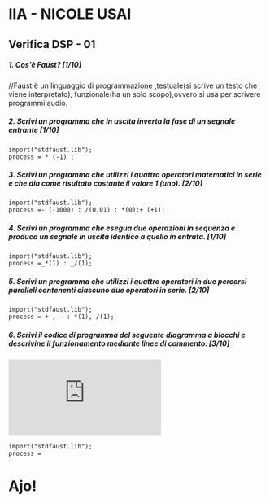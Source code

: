 # IIA - NICOLE USAI 

## Verifica DSP - 01

##### 1. Cos'è Faust? [1/10]

//Faust è un linguaggio di programmazione ,testuale(si scrive un testo che viene interpretato), funzionale(ha un solo scopo),ovvero si usa per scrivere programmi audio.



##### 2. Scrivi un programma che in uscita inverta la fase di un segnale entrante [1/10]

```
import("stdfaust.lib");
process = * (-1) ;
```

##### 3. Scrivi un programma che utilizzi i quattro operatori matematici in serie e che dia come risultato costante il valore 1 (_uno_). [2/10]

```
import("stdfaust.lib");
process =- (-1000) : /(0.01) : *(0):+ (+1);
```

##### 4. Scrivi un programma che esegua due operazioni in sequenza e produca un segnale in uscita identico a quello in entrata. [1/10]

```
import("stdfaust.lib");
process =_*(1) : _/(1);
```

##### 5. Scrivi un programma che utilizzi i quattro operatori in due percorsi paralleli contenenti ciascuno due operatori in serie. [2/10]

```
import("stdfaust.lib");
process = + , - : *(1), /(1);
```

##### 6. Scrivi il codice di programma del seguente diagramma a blocchi e descrivine il funzionamento mediante linee di commento. [3/10]

![quattro somme parallele](https://github.com/LSSN/2019-11-21-2A-DSP/blob/master/process.pdf)

```
import("stdfaust.lib");
process =
```


# Ajo!
